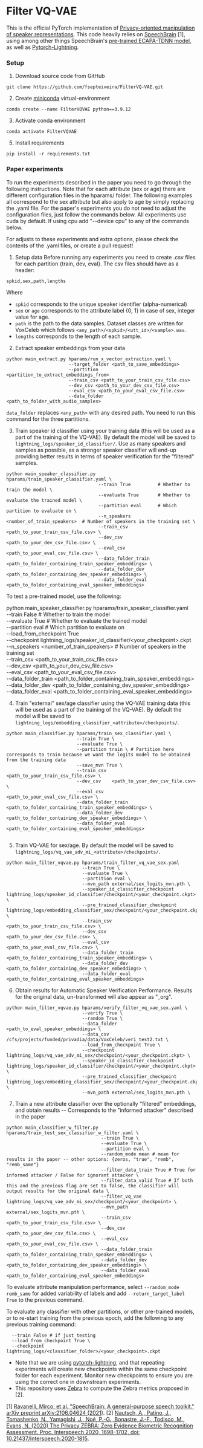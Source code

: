 
# Filter VQ-VAE
This is the official PyTorch implementation of [Privacy-oriented manipulation of speaker representations](https://arxiv.org/pdf/2310.06652.pdf).
This code heavily relies on [SpeechBrain](https://speechbrain.github.io) [1], using among other things SpeechBrain's [pre-trained ECAPA-TDNN model](https://huggingface.co/speechbrain/spkrec-ecapa-voxceleb), as well as [Pytorch-Lightning](https://lightning.ai/docs/pytorch/stable/).

### Setup
1. Download source code from GitHub
  ``` 
  git clone https://github.com/fsepteixeira/FilterVQ-VAE.git
  ```
2. Create [miniconda](https://docs.conda.io/en/latest/miniconda.html) virtual-environment
  ```
  conda create --name FilterVQVAE python==3.9.12
  ```  
3. Activate conda environment 
  ```
  conda activate FilterVQVAE 
  ```
5. Install requirements
  ```
  pip install -r requirements.txt
  ```

### Paper experiments
To run the experiments described in the paper you need to go through the following instructions. Note that for each attribute (sex or age) there are different configuration files in the hparams/ folder. 
The following examples all correspond to the sex attribute but also apply to age by simply replacing the .yaml file.
For the paper's experiments you do not need to adjust the configuration files, just follow the commands below.
All experiments use cuda by default. If using cpu add "--device cpu" to any of the commands below.

For adjusts to these experiments and extra options, please check the contents of the .yaml files, or create a pull request!

1. Setup data
Before running any experiments you need to create .csv files for each partition {train, dev, eval}.
The csv files should have as a header:
```
spkid,sex,path,lengths
```
Where
- ```spkid``` corresponds to the unique speaker identifier (alpha-numerical)
- ```sex``` or  ```age``` corresponds to the attribute label {0, 1} in case of sex, integer value for age.
- ```path``` is the path to the data samples. Dataset classes are written for VoxCeleb which follows ```<any_path>/<spkid>/<utt_id>/<sample>.wav```.
- ```lengths``` corresponds to the length of each sample.

2. Extract speaker embeddings from your data
```
python main_extract.py hparams/run_x_vector_extraction.yaml \
                       --target_folder <path_to_save_embeddings>
                       --partition <partition_to_extract_embeddings_from>
                       --train_csv <path_to_your_train_csv_file.csv>
                       --dev_csv <path_to_your_dev_csv_file.csv>
                       --eval_csv <path_to_your_eval_csv_file.csv>
                       --data_folder <path_to_folder_with_audio_samples>
```

```data_folder``` replaces ```<any_path>``` with any desired path.
You need to run this command for the three partitions.

3. Train speaker id classifier using your training data (this will be used as a part of the training of the VQ-VAE). By default the model will be saved to ```lightning_logs/speaker_id_classifier/```. Use as many speakers and samples as possible, as a stronger speaker classifier will end-up providing better results in terms of speaker verification for the "filtered" samples.
```
python main_speaker_classifier.py hparams/train_speaker_classifier.yaml \
                                  --train True          # Whether to train the model \
                                  --evaluate True       # Whether to evaluate the trained model \
                                  --partition eval      # Which partition to evaluate on \
                                  --n_speakers <number_of_train_speakers>  # Number of speakers in the training set \
                                  --train_csv  <path_to_your_train_csv_file.csv> \
                                  --dev_csv    <path_to_your_dev_csv_file.csv> \
                                  --eval_csv   <path_to_your_eval_csv_file.csv> \
                                  --data_folder_train <path_to_folder_containing_train_speaker_embeddings> \
                                  --data_folder_dev   <path_to_folder_containing_dev_speaker_embeddings> \
                                  --data_folder_eval  <path_to_folder_containing_eval_speaker_embeddings>
```
To test a pre-trained model, use the following:

python main_speaker_classifier.py hparams/train_speaker_classifier.yaml \
                                  --train False         # Whether to train the model \
                                  --evaluate True       # Whether to evaluate the trained model \
                                  --partition eval      # Which partition to evaluate on \
                                  --load_from_checkpoint True \
                                  --checkpoint lightning_logs/speaker_id_classifier/<your_checkpoint>.ckpt \
                                  --n_speakers <number_of_train_speakers>  # Number of speakers in the training set \
                                  --train_csv  <path_to_your_train_csv_file.csv> \
                                  --dev_csv    <path_to_your_dev_csv_file.csv> \
                                  --eval_csv   <path_to_your_eval_csv_file.csv> \
                                  --data_folder_train <path_to_folder_containing_train_speaker_embeddings> \
                                  --data_folder_dev   <path_to_folder_containing_dev_speaker_embeddings> \
                                  --data_folder_eval  <path_to_folder_containing_eval_speaker_embeddings>

4. Train "external" sex/age classifier using the VQ-VAE training data (this will be used as a part of the training of the VQ-VAE). By default the model will be saved to ```lightning_logs/embedding_classifier_<attribute>/checkpoints/```.
```
python main_classifier.py hparams/train_sex_classifier.yaml \
                          --train True \
                          --evaluate True \
                          --partition train \ # Partition here corresponds to train because we want the logits model to be obtained from the training data
                          --save_mvn True \
                          --train_csv  <path_to_your_train_csv_file.csv> \
                          --dev_csv    <path_to_your_dev_csv_file.csv> \
                          --eval_csv   <path_to_your_eval_csv_file.csv> \
                          --data_folder_train <path_to_folder_containing_train_speaker_embeddings> \
                          --data_folder_dev   <path_to_folder_containing_dev_speaker_embeddings> \
                          --data_folder_eval  <path_to_folder_containing_eval_speaker_embeddings>
                
```

5. Train VQ-VAE for sex/age. By default the model will be saved to ```lightning_logs/vq_vae_adv_mi_<attribute>/checkpoints/```.
```
python main_filter_vqvae.py hparams/train_filter_vq_vae_sex.yaml
                            --train True \ 
                            --evaluate True \
                            --partition eval \
                            --mvn_path external/sex_logits_mvn.pth \
                            --speaker_id_classifier_checkpoint lightning_logs/speaker_id_classifier/checkpoint/<your_checkpoint.ckpt> \
                            --pre_trained_classifier_checkpoint lightning_logs/embedding_classifier_sex/checkpoint/<your_checkpoint.ckpt> \
                            --train_csv  <path_to_your_train_csv_file.csv> \
                            --dev_csv    <path_to_your_dev_csv_file.csv> \
                            --eval_csv   <path_to_your_eval_csv_file.csv> \
                            --data_folder_train <path_to_folder_containing_train_speaker_embeddings> \
                            --data_folder_dev   <path_to_folder_containing_dev_speaker_embeddings> \
                            --data_folder_eval  <path_to_folder_containing_eval_speaker_embeddings>
```

6. Obtain results for Automatic Speaker Verification Performance. Results for the original data, un-transformed will also appear as "_org".
```
python main_filter_vqvae.py hparams/verify_filter_vq_vae_sex.yaml \
                            --verify True \
                            --random True \
                            --data_folder <path_to_eval_speaker_embeddings> \
                            --data_csv /cfs/projects/funded/privadia/data/VoxCeleb/veri_test2.txt \
                            --load_from_checkpoint True \
                            --checkpoint lightning_logs/vq_vae_adv_mi_sex/checkpoint/<your_checkpoint.ckpt> \
                            --speaker_id_classifier_checkpoint lightning_logs/speaker_id_classifier/checkpoint/<your_checkpoint.ckpt> \
                            --pre_trained_classifier_checkpoint lightning_logs/embedding_classifier_sex/checkpoint/<your_checkpoint.ckpt> \
                            --mvn_path external/sex_logits_mvn.pth \
```

7. Train a new attribute classifier over the optionally "filtered" embeddings, and obtain results -- Corresponds to the "informed attacker" described in the paper
```
python main_classifier_w_filter.py hparams/train_test_sex_classifier_w_filter.yaml \
                                   --train True \
                                   --evaluate True \
                                   --partition eval \
                                   --random_mode mean # mean for results in the paper -- other options: {zeros, "true", "remb", "remb_same"}
                                   --filter_data_train True # True for informed attacker / False for ignorant attacker \
                                   --filter_data_valid True # If both this and the previous flag are set to false, the classifier will output results for the original data \
                                   --filter_vq_vae lightning_logs/vq_vae_adv_mi_sex/checkpoint/<your_checkpoint> \
                                   --mvn_path external/sex_logits_mvn.pth \
                                   --train_csv  <path_to_your_train_csv_file.csv> \
                                   --dev_csv    <path_to_your_dev_csv_file.csv> \
                                   --eval_csv   <path_to_your_eval_csv_file.csv> \
                                   --data_folder_train <path_to_folder_containing_train_speaker_embeddings> \
                                   --data_folder_dev   <path_to_folder_containing_dev_speaker_embeddings> \
                                   --data_folder_eval  <path_to_folder_containing_eval_speaker_embeddings>
```

To evaluate attribute manipulation performance, select ```--random_mode remb_same``` for added variability of labels and add ```--return_target_label True``` to the previous command.

To evaluate any classifier with other partitions, or other pre-trained models, or to re-start training from the previous epoch, add the following to any previous training command:
```
  --train False # if just testing
  --load_from_checkpoint True \
  --checkpoint lightning_logs/<classifier_folder>/<your_checkpoint>.ckpt
```

- Note that we are using [pytorch-lightning](https://lightning.ai/docs/pytorch/stable/), and that repeating experiments will create new checkpoints within the same checkpoint folder for each experiment. Monitor new checkpoints to ensure you are using the correct one in downstream experiments.
- This repository uses [Zebra](https://gitlab.eurecom.fr/nautsch/zebra/-/tree/master) to compute the Zebra metrics proposed in [2].

[1] [Ravanelli, Mirco, et al. "SpeechBrain: A general-purpose speech toolkit." arXiv preprint arXiv:2106.04624 (2021)](https://arxiv.org/abs/2106.04624).
[2] [Nautsch, A., Patino, J., Tomashenko, N., Yamagishi, J., Noé, P.-G., Bonastre, J.-F., Todisco, M., Evans, N. (2020) The Privacy ZEBRA: Zero Evidence Biometric Recognition Assessment. Proc. Interspeech 2020, 1698-1702, doi: 10.21437/Interspeech.2020-1815](https://www.isca-speech.org/archive/interspeech_2020/nautsch20_interspeech.html).
